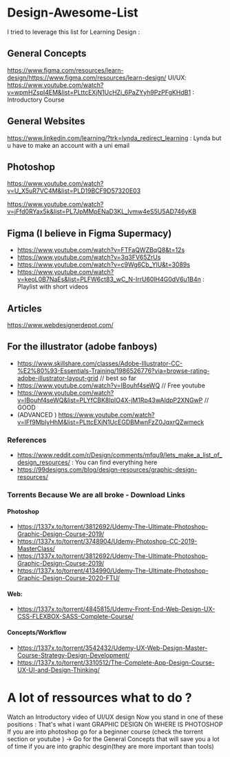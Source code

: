 # Design-Awesome-List
I tried to leverage this list for Learning Design :

## General Concepts

https://www.figma.com/resources/learn-design/https://www.figma.com/resources/learn-design/
UI/UX:
https://www.youtube.com/watch?v=wpmHZspl4EM&list=PLttcEXjN1UcHZj_6PaZYyh9PzPFgKHdB1 : Introductory Course

## General Websites

https://www.linkedin.com/learning/?trk=lynda_redirect_learning : Lynda but u have to make an account with a uni email

## Photoshop

https://www.youtube.com/watch?v=U_X5uR7VC4M&list=PLD19BCF9D57320E03

https://www.youtube.com/watch?v=jFfd0RYax5k&list=PL7JpMMpENaD3KL_lvmw4eS5U5AD746yKB

## Figma (I believe in Figma Supermacy)

- https://www.youtube.com/watch?v=FTFaQWZBqQ8&t=12s
- https://www.youtube.com/watch?v=3q3FV65ZrUs
- https://www.youtube.com/watch?v=c9Wg6Cb_YlU&t=3089s
- https://www.youtube.com/watch?v=keoL0B7NaEs&list=PLFW6ct83_wC_N-IrrU60lH4G0dV6u1B4n : Playlist with short videos

## Articles

https://www.webdesignerdepot.com/

## For the illustrator (adobe fanboys)

- https://www.skillshare.com/classes/Adobe-Illustrator-CC-%E2%80%93-Essentials-Training/1986526776?via=browse-rating-adobe-illustrator-layout-grid // best so far
- https://www.youtube.com/watch?v=IBouhf4seWQ // Free youtube
- https://www.youtube.com/watch?v=IBouhf4seWQ&list=PLYfCBK8IplO4X-jM1Rp43wAIdpP2XNGwP // GOOD
- (ADVANCED ) https://www.youtube.com/watch?v=lFf9MbIyHhM&list=PLttcEXjN1UcEGDBMwnFzZ0JqxrQZwmeck

### References

- https://www.reddit.com/r/Design/comments/mfqu9/lets_make_a_list_of_design_resources/ : You can find everything here
- https://99designs.com/blog/design-resources/graphic-design-resources/

### Torrents Because We are all broke - Download Links 

#### Photoshop

- https://1337x.to/torrent/3812692/Udemy-The-Ultimate-Photoshop-Graphic-Design-Course-2019/
- https://1337x.to/torrent/3748904/Udemy-Photoshop-CC-2019-MasterClass/
- https://1337x.to/torrent/3812692/Udemy-The-Ultimate-Photoshop-Graphic-Design-Course-2019/
- https://1337x.to/torrent/4134990/Udemy-The-Ultimate-Photoshop-Graphic-Design-Course-2020-FTU/

#### Web:

- https://1337x.to/torrent/4845815/Udemy-Front-End-Web-Design-UX-CSS-FLEXBOX-SASS-Complete-Course/

#### Concepts/Workflow

- https://1337x.to/torrent/3542432/Udemy-UX-Web-Design-Master-Course-Strategy-Design-Development/
- https://1337x.to/torrent/3310512/The-Complete-App-Design-Course-UX-UI-and-Design-Thinking/

# A lot of ressources what to do ?

Watch an Introductory video of UI/UX design
Now you stand in one of these positions :
That's what i want GRAPHIC DESIGN
Oh WHERE IS PHOTOSHOP 
If you are into photoshop go for a beginner course (check the torrent section or youtube ) 
-> Go for the General Concepts that will save you a lot of time if you are into graphic desgin(they are more important than tools)

